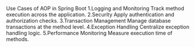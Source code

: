 Use Cases of AOP in Spring Boot
1.Logging and Monitoring
Track method execution across the application.
2.Security
Apply authentication and authorization checks.
3.Transaction Management
Manage database transactions at the method level.
4.Exception Handling
Centralize exception handling logic.
5.Performance Monitoring
Measure execution time of methods.
